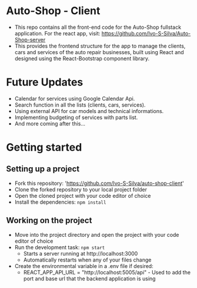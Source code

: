 # Auto-Shop - Client

* This repo contains all the front-end code for the Auto-Shop fullstack application. For the react app, visit: https://github.com/Ivo-S-Silva/Auto-Shop-server
* This provides the frontend structure for the app to manage the clients, cars and services of the auto repair businesses, built using React and designed using the React-Bootstrap component library.

# Future Updates

* Calendar for services using Google Calendar Api.
* Search function in all the lists (clients, cars, services).
* Using external API for car models and technical informations.
* Implementing budgeting of services with parts list.
* And more coming after this... 

# Getting started

## Setting up a project

* Fork this repository: 'https://github.com/Ivo-S-Silva/auto-shop-client'
* Clone the forked repository to your local project folder
* Open the cloned project with your code editor of choice
* Install the dependencies: `npm install`

## Working on the project

* Move into the project directory and open the project with your code editor of choice
* Run the development task: `npm start`
    * Starts a server running at http://localhost:3000
    * Automatically restarts when any of your files change
* Create the environmental variable in a .env file if desired:
    * REACT_APP_API_URL = "http://localhost:5005/api" - Used to add the port and base url that the backend application is using

